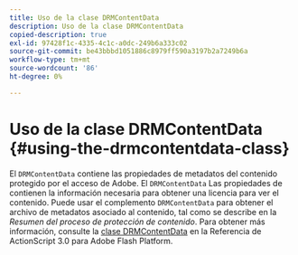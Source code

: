 ```yaml
---
title: Uso de la clase DRMContentData
description: Uso de la clase DRMContentData
copied-description: true
exl-id: 97428f1c-4335-4c1c-a0dc-249b6a333c02
source-git-commit: be43bbbd1051886c8979ff590a3197b2a7249b6a
workflow-type: tm+mt
source-wordcount: '86'
ht-degree: 0%

---
```


# Uso de la clase DRMContentData {#using-the-drmcontentdata-class}

El `DRMContentData` contiene las propiedades de metadatos del contenido protegido por el acceso de Adobe. El `DRMContentData` Las propiedades de contienen la información necesaria para obtener una licencia para ver el contenido. Puede usar el complemento `DRMContentData` para obtener el archivo de metadatos asociado al contenido, tal como se describe en la *Resumen del proceso de protección de contenido*. Para obtener más información, consulte la [clase DRMContentData](https://help.adobe.com/en_US/FlashPlatform/reference/actionscript/3/flash/net/drm/DRMContentData.html) en la Referencia de ActionScript 3.0 para Adobe Flash Platform.
